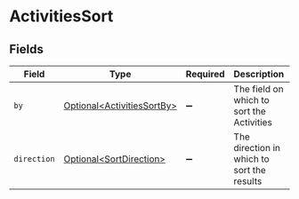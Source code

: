 # ActivitiesSort


## Fields

| Field                                                                      | Type                                                                       | Required                                                                   | Description                                                                | Example                                                                    |
| -------------------------------------------------------------------------- | -------------------------------------------------------------------------- | -------------------------------------------------------------------------- | -------------------------------------------------------------------------- | -------------------------------------------------------------------------- |
| `by`                                                                       | [Optional\<ActivitiesSortBy>](../../models/components/ActivitiesSortBy.md) | :heavy_minus_sign:                                                         | The field on which to sort the Activities                                  | created_at                                                                 |
| `direction`                                                                | [Optional\<SortDirection>](../../models/components/SortDirection.md)       | :heavy_minus_sign:                                                         | The direction in which to sort the results                                 |                                                                            |